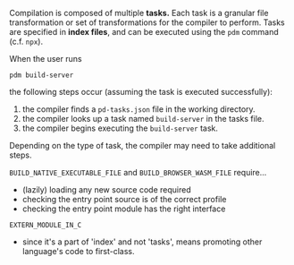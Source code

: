 Compilation is composed of multiple **tasks.**
Each task is a granular file transformation or set of transformations for the compiler to perform.
Tasks are specified in **index files**, and can be executed using the `pdm` command (c.f. `npx`).

When the user runs
```shell
pdm build-server
```
the following steps occur (assuming the task is executed successfully):

1.  the compiler finds a `pd-tasks.json` file in the working directory.
2.  the compiler looks up a task named `build-server` in the tasks file.
3.  the compiler begins executing the `build-server` task.

Depending on the type of task, the compiler may need to take additional steps.

`BUILD_NATIVE_EXECUTABLE_FILE` and `BUILD_BROWSER_WASM_FILE` require...
- (lazily) loading any new source code required
- checking the entry point source is of the correct profile
- checking the entry point module has the right interface

`EXTERN_MODULE_IN_C`
- since it's a part of 'index' and not 'tasks', means promoting other language's code to first-class.
